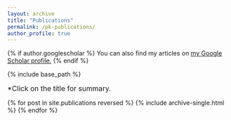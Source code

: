 ```yaml
---
layout: archive
title: "Publications"
permalink: /pk-publications/
author_profile: true
---
```


{% if author.googlescholar %}
  You can also find my articles on <u><a href="{{author.googlescholar}}">my Google Scholar profile</a>.</u>
{% endif %}

{% include base_path %}
<p><font size="3">*Click on the title for summary.</font></p>

{% for post in site.publications reversed %}
  {% include archive-single.html %}
{% endfor %}
